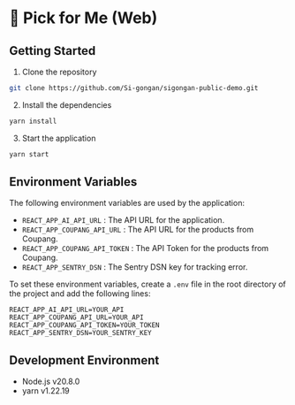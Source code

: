# 🛒 Pick for Me (Web)

## Getting Started

1. Clone the repository

```bash
git clone https://github.com/Si-gongan/sigongan-public-demo.git
```

2. Install the dependencies

```bash
yarn install
```

3. Start the application

```bash
yarn start
```

## Environment Variables

The following environment variables are used by the application:

- `REACT_APP_AI_API_URL` : The API URL for the application.
- `REACT_APP_COUPANG_API_URL` : The API URL for the products from Coupang.
- `REACT_APP_COUPANG_API_TOKEN` : The API Token for the products from Coupang.
- `REACT_APP_SENTRY_DSN` : The Sentry DSN key for tracking error.

To set these environment variables, create a `.env` file in the root directory of the project and add the following lines:

```
REACT_APP_AI_API_URL=YOUR_API
REACT_APP_COUPANG_API_URL=YOUR_API
REACT_APP_COUPANG_API_TOKEN=YOUR_TOKEN
REACT_APP_SENTRY_DSN=YOUR_SENTRY_KEY
```

## Development Environment

- Node.js v20.8.0
- yarn v1.22.19
